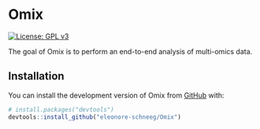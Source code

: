 
<!-- README.md is generated from README.Rmd. Please edit that file -->

# Omix

<!-- badges: start -->

[![License: GPL
v3](https://img.shields.io/badge/License-GPLv3-green.svg)](https://www.gnu.org/licenses/gpl-3.0)
<!-- badges: end -->

The goal of Omix is to perform an end-to-end analysis of multi-omics
data.

## Installation

You can install the development version of Omix from
[GitHub](https://github.com/) with:

``` r
# install.packages("devtools")
devtools::install_github("eleonore-schneeg/Omix")
```
